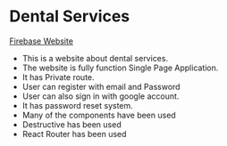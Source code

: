 # Dental Services
[Firebase Website](https://assignment-11-9c99d.web.app/)

* This is a website about dental services.
* The website is fully function Single Page Application.
* It has Private route.
* User can register with email and Password
* User can also sign in with google account.
* It has password reset system.
* Many of the components have been used
* Destructive has been used
* React Router has been used 
